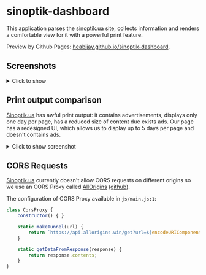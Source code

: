 # sinoptik-dashboard

This application parses the [sinoptik.ua](https://sinoptik.ua) site, collects information and renders a comfortable view for it with a powerful print feature.

Preview by Github Pages: [heabijay.github.io/sinoptik-dashboard](https://heabijay.github.io/sinoptik-dashboard).

## Screenshots

<details>
    <summary>Click to show</summary>

### Home page
![](https://i.imgur.com/atn5Srh.png)

### Results page
![](https://i.imgur.com/CcR4ieP.png)

</details>

## Print output comparison

[Sinoptik.ua](https://sinoptik.ua) has awful print output: it contains advertisements, displays only one day per page, has a reduced size of content due exists ads. Our page has a redesigned UI, which allows us to display up to 5 days per page and doesn't contains ads.

<details>
    <summary>Click to show screenshot</summary>

![](https://i.imgur.com/cvJf0Ia.png)

</details>

## CORS Requests

[Sinoptik.ua](https://sinoptik.ua) currently doesn't allow CORS requests on different origins so we use an CORS Proxy called [AllOrigins](https://allorigins.win/) ([github](https://github.com/gnuns/allorigins)).

The configuration of CORS Proxy available in `js/main.js:1`:

```js
class CorsProxy {
    constructor() { }

    static makeTunnel(url) {
        return `https://api.allorigins.win/get?url=${encodeURIComponent(url)}`
    }

    static getDataFromResponse(response) {
        return response.contents;
    }
}
```